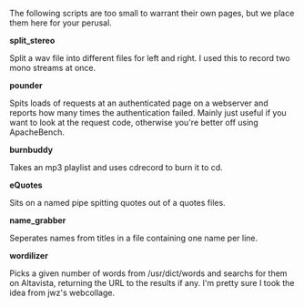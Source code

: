 The following scripts are too small to warrant their own pages, but we place them here for your perusal.

__split_stereo__

Split a wav file into different files for left and right. I used this to record two mono streams at once.

__pounder__

Spits loads of requests at an authenticated page on a webserver and reports how many times the authentication failed. Mainly just useful if you want to look at the request code, otherwise you're better off using ApacheBench.

__burnbuddy__

Takes an mp3 playlist and uses cdrecord to burn it to cd.

__eQuotes__

Sits on a named pipe spitting quotes out of a quotes files.

__name_grabber__

Seperates names from titles in a file containing one name per line.

__wordilizer__

Picks a given number of words from /usr/dict/words and searchs for them on Altavista, returning the URL to the results if any. I'm pretty sure I took the idea from jwz's webcollage.